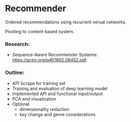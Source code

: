 # Recommender
Ordered recommendations using recurrent nerual networks.

Pivoting to content-based system.

### Research:
- Sequence-Aware Recommender Systems: https://arxiv.org/pdf/1802.08452.pdf

### Outline:
- API Scrape for training set
- Training and evaluation of deep learning model
- Implemented API and functional input/output
- PCA and visualization
- Optional
  - dimensionality reduction
  - key change and genre considerations
